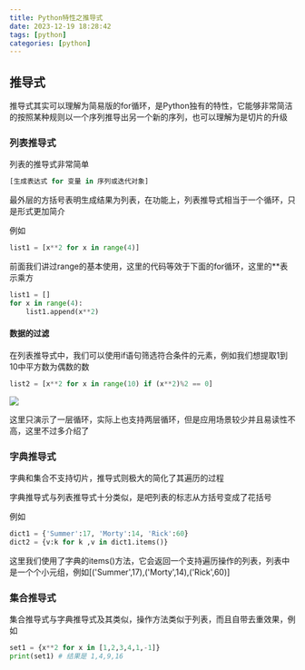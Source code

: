 ```yaml
---
title: Python特性之推导式
date: 2023-12-19 18:28:42
tags: [python]
categories: [python]
---
```


## 推导式

推导式其实可以理解为简易版的for循环，是Python独有的特性，它能够非常简洁的按照某种规则以一个序列推导出另一个新的序列，也可以理解为是切片的升级

### 列表推导式

列表的推导式非常简单

```python
[生成表达式 for 变量 in 序列或迭代对象]
```

最外层的方括号表明生成结果为列表，在功能上，列表推导式相当于一个循环，只是形式更加简介

例如

```python
list1 = [x**2 for x in range(4)]
```

前面我们讲过range的基本使用，这里的代码等效于下面的for循环，这里的**表示乘方

```python
list1 = []
for x in range(4):
    list1.append(x**2)
```

#### 数据的过滤

在列表推导式中，我们可以使用if语句筛选符合条件的元素，例如我们想提取1到10中平方数为偶数的数

```python
list2 = [x**2 for x in range(10) if (x**2)%2 == 0]
```

![](https://s2.loli.net/2023/12/19/YGJKh9pSn3qXRi7.png)

这里只演示了一层循环，实际上也支持两层循环，但是应用场景较少并且易读性不高，这里不过多介绍了

### 字典推导式

字典和集合不支持切片，推导式则极大的简化了其遍历的过程

字典推导式与列表推导式十分类似，是吧列表的标志从方括号变成了花括号

例如

```python
dict1 = {'Summer':17, 'Morty':14, 'Rick':60}
dict2 = {v:k for k ,v in dict1.items()}
```

这里我们使用了字典的items()方法，它会返回一个支持遍历操作的列表，列表中是一个个小元组，例如[('Summer',17),('Morty',14),('Rick',60)]

### 集合推导式

集合推导式与字典推导式及其类似，操作方法类似于列表，而且自带去重效果，例如

```python
set1 = {x**2 for x in [1,2,3,4,1,-1]}
print(set1) # 结果是 1,4,9,16
```

